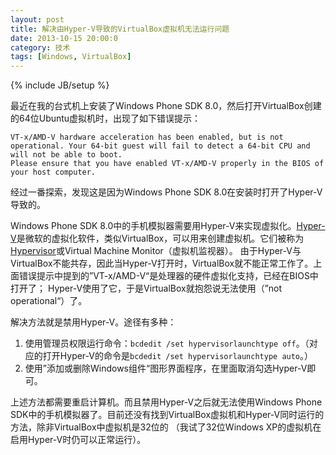 ```yaml
---
layout: post
title: 解决由Hyper-V导致的VirtualBox虚拟机无法运行问题
date: 2013-10-15 20:00:0
category: 技术
tags: [Windows, VirtualBox]
---
```

{% include JB/setup %}

最近在我的台式机上安装了Windows Phone SDK 8.0，然后打开VirtualBox创建的64位Ubuntu虚拟机时，出现了如下错误提示：

    VT-x/AMD-V hardware acceleration has been enabled, but is not operational. Your 64-bit guest will fail to detect a 64-bit CPU and will not be able to boot.
	Please ensure that you have enabled VT-x/AMD-V properly in the BIOS of your host computer.

<!--more-->
经过一番探索，发现这是因为Windows Phone SDK 8.0在安装时打开了Hyper-V导致的。

Windows Phone SDK 8.0中的手机模拟器需要用Hyper-V来实现虚拟化。[Hyper-V](http://baike.baidu.com/view/1359943.htm)是微软的虚拟化软件，类似VirtualBox，可以用来创建虚拟机。它们被称为[Hypervisor](http://en.wikipedia.org/wiki/Hypervisor)或Virtual Machine Monitor（虚拟机监视器）。
由于Hyper-V与VirtualBox不能共存，因此当Hyper-V打开时，VirtualBox就不能正常工作了。上面错误提示中提到的”VT-x/AMD-V“是处理器的硬件虚拟化支持，已经在BIOS中打开了；
Hyper-V使用了它，于是VirtualBox就抱怨说无法使用（”not operational“）了。

解决方法就是禁用Hyper-V。途径有多种：

1. 使用管理员权限运行命令：`bcdedit /set hypervisorlaunchtype off`。（对应的打开Hyper-V的命令是`bcdedit /set hypervisorlaunchtype auto`。）
2. 使用”添加或删除Windows组件“图形界面程序，在里面取消勾选Hyper-V即可。

上述方法都需要重启计算机。而且禁用Hyper-V之后就无法使用Windows Phone SDK中的手机模拟器了。目前还没有找到VirtualBox虚拟机和Hyper-V同时运行的方法，除非VirtualBox中虚拟机是32位的
（我试了32位Windows XP的虚拟机在启用Hyper-V时仍可以正常运行）。

